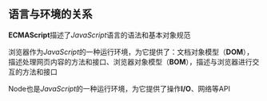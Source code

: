 ## 语言与环境的关系

**ECMAScript**描述了*JavaScript*语言的语法和基本对象规范

浏览器作为*JavaScript*的一种运行环境，为它提供了：文档对象模型（**DOM**），描述处理网页内容的方法和接口、浏览器对象模型（**BOM**），描述与浏览器进行交互的方法和接口

Node也是*JavaScript*的一种运行环境，为它提供了操作**I/O**、网络等API